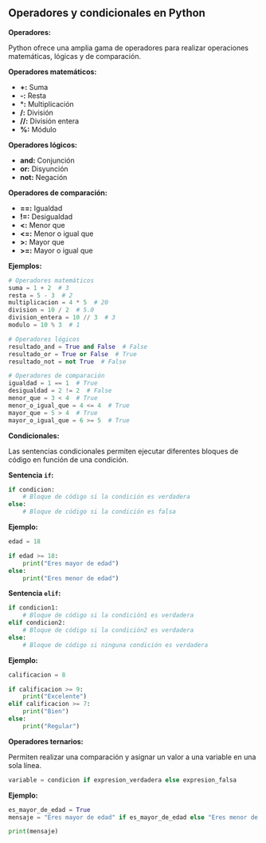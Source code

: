 ## Operadores y condicionales en Python

**Operadores:**

Python ofrece una amplia gama de operadores para realizar operaciones matemáticas, lógicas y de comparación.

**Operadores matemáticos:**

- **+:** Suma
- **-:** Resta
- ***:** Multiplicación
- **/:** División
- **//:** División entera
- **%:** Módulo

**Operadores lógicos:**

- **and:** Conjunción
- **or:** Disyunción
- **not:** Negación

**Operadores de comparación:**

- **==:** Igualdad
- **!=:** Desigualdad
- **<:** Menor que
- **<=:** Menor o igual que
- **>:** Mayor que
- **>=:** Mayor o igual que

**Ejemplos:**


``` Python
# Operadores matemáticos
suma = 1 + 2  # 3
resta = 5 - 3  # 2
multiplicacion = 4 * 5  # 20
division = 10 / 2  # 5.0
division_entera = 10 // 3  # 3
modulo = 10 % 3  # 1

# Operadores lógicos
resultado_and = True and False  # False
resultado_or = True or False  # True
resultado_not = not True  # False

# Operadores de comparación
igualdad = 1 == 1  # True
desigualdad = 2 != 2  # False
menor_que = 3 < 4  # True
menor_o_igual_que = 4 <= 4  # True
mayor_que = 5 > 4  # True
mayor_o_igual_que = 6 >= 5  # True
```

**Condicionales:**

Las sentencias condicionales permiten ejecutar diferentes bloques de código en función de una condición.

**Sentencia `if`:**

``` Python
if condicion:
    # Bloque de código si la condición es verdadera
else:
    # Bloque de código si la condición es falsa
```

**Ejemplo:**

``` Python
edad = 18

if edad >= 18:
    print("Eres mayor de edad")
else:
    print("Eres menor de edad")
```

**Sentencia `elif`:**

``` Python
if condicion1:
    # Bloque de código si la condición1 es verdadera
elif condicion2:
    # Bloque de código si la condición2 es verdadera
else:
    # Bloque de código si ninguna condición es verdadera
```

**Ejemplo:**

``` Python
calificacion = 8

if calificacion >= 9:
    print("Excelente")
elif calificacion >= 7:
    print("Bien")
else:
    print("Regular")
```

**Operadores ternarios:**

Permiten realizar una comparación y asignar un valor a una variable en una sola línea.

``` Python
variable = condicion if expresion_verdadera else expresion_falsa
```

**Ejemplo:**

``` Python
es_mayor_de_edad = True
mensaje = "Eres mayor de edad" if es_mayor_de_edad else "Eres menor de edad"

print(mensaje)
```

